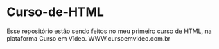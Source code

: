 # Curso-de-HTML
 Esse repositório estão sendo feitos no meu primeiro curso de HTML, na plataforma Curso em Vídeo.
 WWW.cursoemvideo.com.br

